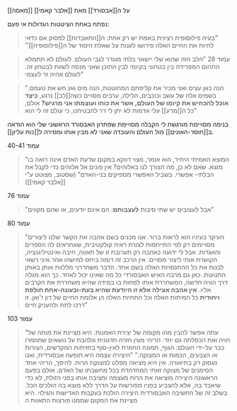 [[מאסה]] על ה[[אבסורד]] מאת [[אלבר קאמי]]

נפתח באחת הציטטות הגדולות אי פעם:
> ״בעיה פילוסופית רצינית באמת יש רק אחת: ה[[התאבדות]]
> לפסוק אם כדאי לחיות את החיים האלה פירושו לענות על שאלת היסוד של ה[[פילוסופיה]]״

> עמוד 28
> "הלב הזה שהוא שלי יישאר בלתי מוגדר לגבי העולם. לעולם לא תתמלא התהום המפרידה בין בטחוני בקיומי לבין  התוכן שאני מנסה לשוות לבטחון זה. לעולם אהיה זר לעצמי"

>"הנה כאן עצים ואני מכיר את קליפתם המחוטטת, 
>הנה מים ואנ חש את טעמם. בשמים אלה של עשב וכוכבים, הלילה, 
>ערבים מסויים כשה[[לב]] נרגע,
>**כיצד אוכל להכחיש את קיומו של העולם, אשר את כוחו ועוצמתו אני מרגיש?**
>אולם, כל ה[[מדע]] עלי אדמות לא יתן לי דר להבטיחנו, כי עולם זה לי הוא"

בנימה מסויימת מורגשת לי הקבלה מסויימת שפתרון האבסורד הראשוני שלי הוא הודאה ב[[חוסר-האונים]] מול העולם והעובדה שאני לא מבין אותו ומסירה ל[[כוח עליון]]. 

עמוד 40-41
>"המוצא האמיתי היחיד, הוא אומר, מצוי דווקא במקום שדעת האדם אינה רואה בו מוצא.
>שאם לא כן, מה הצורך לנו באלוהים? אין פונים אל אלוהים כדי לקבל את הבלתי- אפשרי. בשביל האפשרי מספיקים בני-האדם"
>(שסטוב, מצוטט ע"י [[אלבר קאמי]])

עמוד 76
>"אבל לעצובים יש שתי סיבות **לעצבותם**: הם אינם יודעים, או שהם מקווים"

עמוד 80
>"העיקר בעיניו הוא לראות ברור. אנו מכנים בשם אהבה את הקשר שלנו ליצורים מסויימים רק לפי התייחסות לצורת ראיה קולקטיבית, שאחראים לה הספרים  והאגדות. אבל לי ידועה כאהבה רק תערובת זו של תאווה, חיבה ואינטיליגנציה, הקושרת אותי ליצור מסויים. אין הרכב זה דומה ביחס למישהו אחר.איני רשאי לכנות את כל ההתנסויות האלה בשם אחד. הדבר משחררני מללוות אותן באותן התנועות. כאן גם מרבה האיש האבסורדי כל מה שאינו יכול לאחד.
>כך הוא מגלה דרך הוויה חדשה, המשחררת אותו לפחות בו במידה שהיא משחררת את הקרבים אליו.
>**אין אהבה אצילה אלא זו היודעת שהיא בעת-ובעונה-אחת חולפת ויחודית**
>כל המיתות האלה וכל התחיות האלה הן אלומת החיים של דון ז'ואן. זו דרכו לתת ולהעניק חיים"

עמוד 103
>"עתה אפשר להבין מהו מקומה של יצירת האמנות.
>היא מציינת את מותה של חויה ואת הכפלתה גם יחד.
>הריהי מעין חזרה חדגונית ונלהבת על נושאים שתוזמרו כבר על-ידי העולם:
>הגוף, תמונה החוזרת לאין-סוף בחזיתות המקדשים, הצורות או הצבעים, הכמות או המצוקה."
>"היצירה עצמה היא תופעה אבסורדית, ואנו נעסוק רק בתיאורה.
>אין היא מציאה מפלט למצוקת הרוח.
>להיפך, הריהי אחד הסימנים של מצוקה זאתי המהדהדת בכל מחשבתו  של האדם.
>אולם בפעם הראשונה היצירה מוציאה את הרוח מעצמה ומציבה אותו בפני הזולת, לא כדי שיאבד בה, אלא להצביע בפניו מפורשות על הדרך ללא מוצא בה הולכים הכל. בשלב זה של החשיבה האבסורדית היצירה הולכת בעקבות האדישות והגילוי. היא מציינת את המקום שממנו פורצות התאוות ה